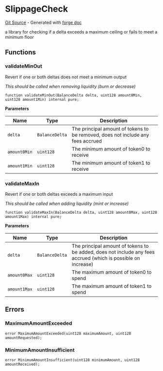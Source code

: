 # SlippageCheck
[Git Source](https://github.com/uniswap/v4-periphery/blob/cf451c4f55f36ea64c2007d331e3a3574225fc8b/src/libraries/SlippageCheck.sol) - Generated with [forge doc](https://book.getfoundry.sh/reference/forge/forge-doc)

a library for checking if a delta exceeds a maximum ceiling or fails to meet a minimum floor


## Functions
### validateMinOut

Revert if one or both deltas does not meet a minimum output

*This should be called when removing liquidity (burn or decrease)*


```solidity
function validateMinOut(BalanceDelta delta, uint128 amount0Min, uint128 amount1Min) internal pure;
```
**Parameters**

|Name|Type|Description|
|----|----|-----------|
|`delta`|`BalanceDelta`|The principal amount of tokens to be removed, does not include any fees accrued|
|`amount0Min`|`uint128`|The minimum amount of token0 to receive|
|`amount1Min`|`uint128`|The minimum amount of token1 to receive|


### validateMaxIn

Revert if one or both deltas exceeds a maximum input

*This should be called when adding liquidity (mint or increase)*


```solidity
function validateMaxIn(BalanceDelta delta, uint128 amount0Max, uint128 amount1Max) internal pure;
```
**Parameters**

|Name|Type|Description|
|----|----|-----------|
|`delta`|`BalanceDelta`|The principal amount of tokens to be added, does not include any fees accrued (which is possible on increase)|
|`amount0Max`|`uint128`|The maximum amount of token0 to spend|
|`amount1Max`|`uint128`|The maximum amount of token1 to spend|


## Errors
### MaximumAmountExceeded

```solidity
error MaximumAmountExceeded(uint128 maximumAmount, uint128 amountRequested);
```

### MinimumAmountInsufficient

```solidity
error MinimumAmountInsufficient(uint128 minimumAmount, uint128 amountReceived);
```

